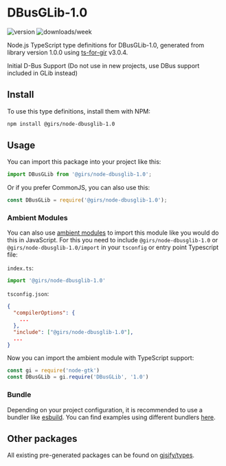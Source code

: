 
# DBusGLib-1.0

![version](https://img.shields.io/npm/v/@girs/node-dbusglib-1.0)
![downloads/week](https://img.shields.io/npm/dw/@girs/node-dbusglib-1.0)


Node.js TypeScript type definitions for DBusGLib-1.0, generated from library version 1.0.0 using [ts-for-gir](https://github.com/gjsify/ts-for-gir) v3.0.4.

Initial D-Bus Support (Do not use in new projects, use DBus support included in GLib instead)

## Install

To use this type definitions, install them with NPM:
```bash
npm install @girs/node-dbusglib-1.0
```

## Usage

You can import this package into your project like this:
```ts
import DBusGLib from '@girs/node-dbusglib-1.0';
```

Or if you prefer CommonJS, you can also use this:
```ts
const DBusGLib = require('@girs/node-dbusglib-1.0');
```

### Ambient Modules

You can also use [ambient modules](https://github.com/gjsify/ts-for-gir/tree/main/packages/cli#ambient-modules) to import this module like you would do this in JavaScript.
For this you need to include `@girs/node-dbusglib-1.0` or `@girs/node-dbusglib-1.0/import` in your `tsconfig` or entry point Typescript file:

`index.ts`:
```ts
import '@girs/node-dbusglib-1.0'
```

`tsconfig.json`:
```json
{
  "compilerOptions": {
    ...
  },
  "include": ["@girs/node-dbusglib-1.0"],
  ...
}
```

Now you can import the ambient module with TypeScript support: 

```ts
const gi = require('node-gtk')
const DBusGLib = gi.require('DBusGLib', '1.0')
```


### Bundle

Depending on your project configuration, it is recommended to use a bundler like [esbuild](https://esbuild.github.io/). You can find examples using different bundlers [here](https://github.com/gjsify/ts-for-gir/tree/main/examples).

## Other packages

All existing pre-generated packages can be found on [gjsify/types](https://github.com/gjsify/types).

